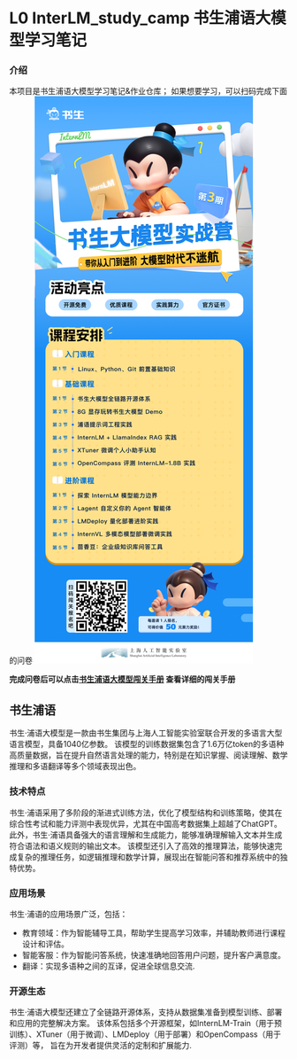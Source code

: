 # L0 InterLM_study_camp  书生浦语大模型学习笔记
### 介绍
本项目是书生浦语大模型学习笔记&作业仓库；
如果想要学习，可以扫码完成下面的问卷
![image](https://github.com/nlospc/InterLM_study_camp/blob/main/IMG/invite.png)

**完成问卷后可以点击[书生浦语大模型闯关手册](https://aicarrier.feishu.cn/wiki/XBO6wpQcSibO1okrChhcBkQjnsf) 查看详细的闯关手册**


## 书生浦语
书生·浦语大模型是一款由书生集团与上海人工智能实验室联合开发的多语言大型语言模型，具备1040亿参数。
该模型的训练数据集包含了1.6万亿token的多语种高质量数据，旨在提升自然语言处理的能力，特别是在知识掌握、阅读理解、数学推理和多语翻译等多个领域表现出色。
### 技术特点
书生·浦语采用了多阶段的渐进式训练方法，优化了模型结构和训练策略，使其在综合性考试和能力评测中表现优异，尤其在中国高考数据集上超越了ChatGPT。
此外，书生·浦语具备强大的语言理解和生成能力，能够准确理解输入文本并生成符合语法和语义规则的输出文本。
该模型还引入了高效的推理算法，能够快速完成复杂的推理任务，如逻辑推理和数学计算，展现出在智能问答和推荐系统中的独特优势。
### 应用场景
书生·浦语的应用场景广泛，包括：
- 教育领域：作为智能辅导工具，帮助学生提高学习效率，并辅助教师进行课程设计和评估。
- 智能客服：作为智能问答系统，快速准确地回答用户问题，提升客户满意度。
- 翻译：实现多语种之间的互译，促进全球信息交流.
### 开源生态
书生·浦语大模型还建立了全链路开源体系，支持从数据集准备到模型训练、部署和应用的完整解决方案。
该体系包括多个开源框架，如InternLM-Train（用于预训练）、XTuner（用于微调）、LMDeploy（用于部署）和OpenCompass（用于评测）等，
旨在为开发者提供灵活的定制和扩展能力.

